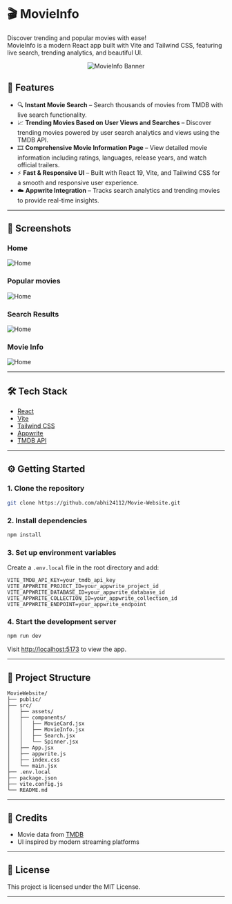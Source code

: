 # 🎬 MovieInfo

Discover trending and popular movies with ease!  
MovieInfo is a modern React app built with Vite and Tailwind CSS, featuring live search, trending analytics, and beautiful UI.

<p align="center">
  <img src="public/hero.png" alt="MovieInfo Banner">
</p>

## 🚀 Features

- 🔍 **Instant Movie Search** – Search thousands of movies from TMDB with live search functionality.
- 📈 **Trending Movies Based on User Views and Searches** – Discover trending movies powered by user search analytics and views using the TMDB API.
- 🎞️ **Comprehensive Movie Information Page** – View detailed movie information including ratings, languages, release years, and watch official trailers.
- ⚡ **Fast & Responsive UI** – Built with React 19, Vite, and Tailwind CSS for a smooth and responsive user experience.
- ☁️ **Appwrite Integration** – Tracks search analytics and trending movies to provide real-time insights.

---

## 📸 Screenshots
### Home
![Home](public/first.png)
### Popular movies
![Home](public/second.png)
### Search Results
![Home](public/third.png)
### Movie Info
![Home](public/fourth.png)

---

## 🛠️ Tech Stack

- [React](https://react.dev/)
- [Vite](https://vitejs.dev/)
- [Tailwind CSS](https://tailwindcss.com/)
- [Appwrite](https://appwrite.io/)
- [TMDB API](https://www.themoviedb.org/documentation/api)

---

## ⚙️ Getting Started

### 1. Clone the repository

```sh
git clone https://github.com/abhi24112/Movie-Website.git
```

### 2. Install dependencies

```sh
npm install
```

### 3. Set up environment variables

Create a `.env.local` file in the root directory and add:

```env
VITE_TMDB_API_KEY=your_tmdb_api_key
VITE_APPWRITE_PROJECT_ID=your_appwrite_project_id
VITE_APPWRITE_DATABASE_ID=your_appwrite_database_id
VITE_APPWRITE_COLLECTION_ID=your_appwrite_collection_id
VITE_APPWRITE_ENDPOINT=your_appwrite_endpoint
```

### 4. Start the development server

```sh
npm run dev
```

Visit [http://localhost:5173](http://localhost:5173) to view the app.

---

## 📝 Project Structure

```
MovieWebsite/
├── public/
├── src/
│   ├── assets/
│   ├── components/
│   │   ├── MovieCard.jsx
│   │   ├── MovieInfo.jsx
│   │   ├── Search.jsx
│   │   └── Spinner.jsx
│   ├── App.jsx
│   ├── appwrite.js
│   ├── index.css
│   └── main.jsx
├── .env.local
├── package.json
├── vite.config.js
└── README.md
```

---

## 🙏 Credits

- Movie data from [TMDB](https://www.themoviedb.org/)
- UI inspired by modern streaming platforms

---

## 📄 License

This project is licensed under the MIT License.

---

>
